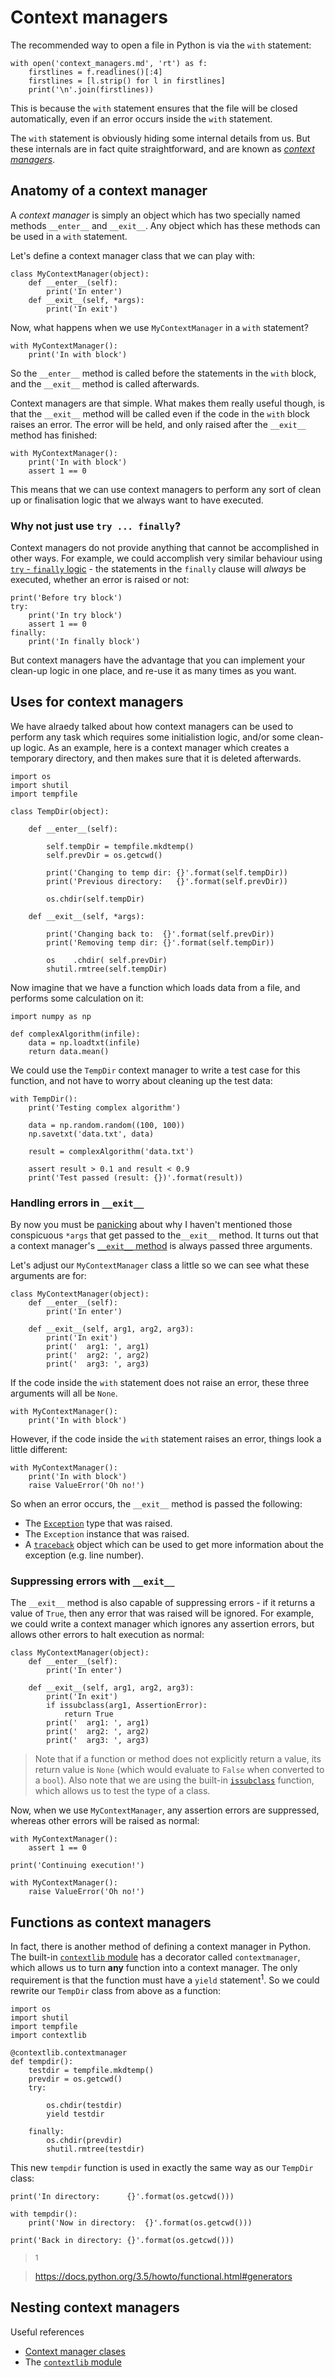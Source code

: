 # Context managers


The recommended way to open a file in Python is via the `with` statement:


```
with open('context_managers.md', 'rt') as f:
    firstlines = f.readlines()[:4]
    firstlines = [l.strip() for l in firstlines]
    print('\n'.join(firstlines))
```


This is because the `with` statement ensures that the file will be closed
automatically, even if an error occurs inside the `with` statement.


The `with` statement is obviously hiding some internal details from us. But
these internals are in fact quite straightforward, and are known as [_context
managers_](https://docs.python.org/3.5/reference/datamodel.html#context-managers).


## Anatomy of a context manager


A _context manager_ is simply an object which has two specially named methods
`__enter__` and `__exit__`. Any object which has these methods can be used in
a `with` statement.


Let's define a context manager class that we can play with:


```
class MyContextManager(object):
    def __enter__(self):
        print('In enter')
    def __exit__(self, *args):
        print('In exit')
```


Now, what happens when we use `MyContextManager` in a `with` statement?


```
with MyContextManager():
    print('In with block')
```


So the `__enter__` method is called before the statements in the `with` block,
and the `__exit__` method is called afterwards.


Context managers are that simple. What makes them really useful though, is
that the `__exit__` method will be called even if the code in the `with` block
raises an error. The error will be held, and only raised after the `__exit__`
method has finished:


```
with MyContextManager():
    print('In with block')
    assert 1 == 0
```


This means that we can use context managers to perform any sort of clean up or
finalisation logic that we always want to have executed.


### Why not just use `try ... finally`?


Context managers do not provide anything that cannot be accomplished in other
ways.  For example, we could accomplish very similar behaviour using
[`try` - `finally` logic](https://docs.python.org/3.5/tutorial/errors.html#handling-exceptions) -
the statements in the `finally` clause will *always* be executed, whether an
error is raised or not:


```
print('Before try block')
try:
    print('In try block')
    assert 1 == 0
finally:
    print('In finally block')
```


But context managers have the advantage that you can implement your clean-up
logic in one place, and re-use it as many times as you want.


## Uses for context managers


We have alraedy talked about how context managers can be used to perform any
task which requires some initialistion logic, and/or some clean-up logic. As an
example, here is a context manager which creates a temporary directory,
and then makes sure that it is deleted afterwards.


```
import os
import shutil
import tempfile

class TempDir(object):

    def __enter__(self):

        self.tempDir = tempfile.mkdtemp()
        self.prevDir = os.getcwd()

        print('Changing to temp dir: {}'.format(self.tempDir))
        print('Previous directory:   {}'.format(self.prevDir))

        os.chdir(self.tempDir)

    def __exit__(self, *args):

        print('Changing back to:  {}'.format(self.prevDir))
        print('Removing temp dir: {}'.format(self.tempDir))

        os    .chdir( self.prevDir)
        shutil.rmtree(self.tempDir)
```


Now imagine that we have a function which loads data from a file, and performs
some calculation on it:


```
import numpy as np

def complexAlgorithm(infile):
    data = np.loadtxt(infile)
    return data.mean()
```


We could use the `TempDir` context manager to write a test case for this
function,  and not have to worry about cleaning up the test data:


```
with TempDir():
    print('Testing complex algorithm')

    data = np.random.random((100, 100))
    np.savetxt('data.txt', data)

    result = complexAlgorithm('data.txt')

    assert result > 0.1 and result < 0.9
    print('Test passed (result: {})'.format(result))
```


### Handling errors in `__exit__`


By now you must be [panicking](https://youtu.be/cSU_5MgtDc8?t=9) about why I
haven't mentioned those conspicuous `*args` that get passed to the`__exit__`
method.  It turns out that a context manager's [`__exit__`
method](https://docs.python.org/3.5/reference/datamodel.html#object.__exit__)
is always passed three arguments.


Let's adjust our `MyContextManager` class a little so we can see what these
arguments are for:


```
class MyContextManager(object):
    def __enter__(self):
        print('In enter')

    def __exit__(self, arg1, arg2, arg3):
        print('In exit')
        print('  arg1: ', arg1)
        print('  arg2: ', arg2)
        print('  arg3: ', arg3)
```


If the code inside the `with` statement does not raise an error, these three
arguments will all be `None`.


```
with MyContextManager():
    print('In with block')
```


However, if the code inside the `with` statement raises an error, things look
a little different:


```
with MyContextManager():
    print('In with block')
    raise ValueError('Oh no!')
```


So when an error occurs, the `__exit__` method is passed the following:

- The [`Exception`](https://docs.python.org/3.5/tutorial/errors.html)
  type that was raised.
- The `Exception` instance that was raised.
- A [`traceback`](https://docs.python.org/3.5/library/traceback.html) object
  which can be used to get more information about the exception (e.g. line
  number).


### Suppressing errors with `__exit__`


The `__exit__` method is also capable of suppressing errors - if it returns a
value of `True`, then any error that was raised will be ignored. For example,
we could write a context manager which ignores any assertion errors, but
allows other errors to halt execution as normal:


```
class MyContextManager(object):
    def __enter__(self):
        print('In enter')

    def __exit__(self, arg1, arg2, arg3):
        print('In exit')
        if issubclass(arg1, AssertionError):
            return True
        print('  arg1: ', arg1)
        print('  arg2: ', arg2)
        print('  arg3: ', arg3)
```

> Note that if a function or method does not explicitly return a value, its
> return value is `None` (which would evaluate to `False` when converted to a
> `bool`).  Also note that we are using the built-in
> [`issubclass`](https://docs.python.org/3.5/library/functions.html#issubclass)
> function, which allows us to test the type of a class.


Now, when we use `MyContextManager`, any assertion errors are suppressed,
whereas other errors will be raised as normal:


```
with MyContextManager():
    assert 1 == 0

print('Continuing execution!')

with MyContextManager():
    raise ValueError('Oh no!')
```


## Functions as context managers


In fact, there is another method of defining a context manager in Python. The
built-in [`contextlib`
module](https://docs.python.org/3.5/library/contextlib.html#contextlib.contextmanager)
has a decorator called `contextmanager`, which allows us to turn __any__
function into a context manager. The only requirement is that the function must
have a `yield` statement<sup>1</sup>. So we could rewrite our `TempDir` class
from above as a function:


```
import os
import shutil
import tempfile
import contextlib

@contextlib.contextmanager
def tempdir():
    testdir = tempfile.mkdtemp()
    prevdir = os.getcwd()
    try:

        os.chdir(testdir)
        yield testdir

    finally:
        os.chdir(prevdir)
        shutil.rmtree(testdir)
```

This new `tempdir` function is used in exactly the same way as our `TempDir`
class:


```
print('In directory:      {}'.format(os.getcwd()))

with tempdir():
    print('Now in directory:  {}'.format(os.getcwd()))

print('Back in directory: {}'.format(os.getcwd()))
```





> <sup>1</sup>

> https://docs.python.org/3.5/howto/functional.html#generators


## Nesting context managers




Useful references

* [Context manager clases](https://docs.python.org/3.5/reference/datamodel.html#context-managers)
* The [`contextlib` module](https://docs.python.org/3.5/library/contextlib.html)